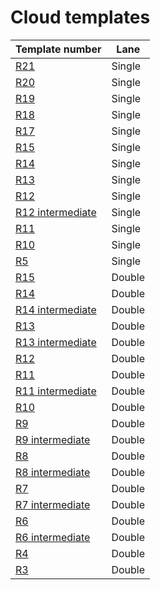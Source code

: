 # Cloud templates

|Template number | Lane|
|---|---|
|[R21](cloud-single-r21.md)| Single|
|[R20](cloud-single-r20.md)| Single|
|[R19](cloud-single-r19.md)| Single|
|[R18](cloud-single-r18.md)| Single|
|[R17](cloud-single-r17.md)| Single|
|[R15](cloud-single-r15.md)| Single|
|[R14](cloud-single-r14.md)| Single|
|[R13](cloud-single-r13.md)| Single|
|[R12](cloud-single-r12.md)| Single|
|[R12 intermediate](cloud-single-intermediate-r12.md)| Single|
|[R11](cloud-single-r11.md)| Single|
|[R10](cloud-single-r10.md)| Single|
|[R5](cloud-single-r5.md)| Single|
|[R15](cloud-double-r15.md)| Double|
|[R14](cloud-double-r14.md)| Double|
|[R14 intermediate](cloud-double-r14-intermediate.md)| Double|
|[R13](cloud-double-r13.md)| Double|
|[R13 intermediate](cloud-double-r13-intermediate.md)| Double|
|[R12](cloud-double-r12.md)| Double|
|[R11](cloud-double-r11.md)| Double|
|[R11 intermediate](cloud-double-r11-intermediate.md)| Double|
|[R10](cloud-double-r10.md)| Double|
|[R9](cloud-double-r9.md)| Double|
|[R9 intermediate](cloud-double-r9-intermediate.md)| Double|
|[R8](cloud-double-r8.md)| Double|
|[R8 intermediate](cloud-double-r8-intermediate.md)| Double|
|[R7](cloud-double-r7.md)| Double|
|[R7 intermediate](cloud-double-r7-intermediate.md)| Double|
|[R6](cloud-double-r6.md)| Double|
|[R6 intermediate](cloud-double-r6-intermediate.md)| Double|
|[R4](cloud-double-r4.md)| Double|
|[R3](cloud-double-r3.md)| Double|
